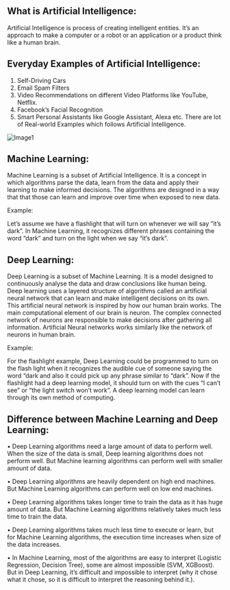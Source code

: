 
## What is Artificial Intelligence:

Artificial Intelligence is process of creating intelligent entities.
It’s an approach to make a computer or a robot or an application or a product think like a human brain.

## Everyday Examples of Artificial Intelligence:

1.	Self-Driving Cars
2.	Email Spam Filters
3.	Video Recommendations on different Video Platforms like YouTube, Netflix.
4.	Facebook’s Facial Recognition
5.	Smart Personal Assistants like Google Assistant, Alexa etc.
   There are lot of Real-world Examples which follows Artificial Intelligence.

 ![Image1](https://user-images.githubusercontent.com/51597747/59673494-0f2f3f80-91df-11e9-8f17-d348b914e6c8.png)

## Machine Learning:

Machine Learning is a subset of Artificial Intelligence. It is a concept in which algorithms parse the data, learn from the data and apply their learning to make informed decisions.
The algorithms are designed in a way that that those can learn and improve over time when exposed to new data.

Example:

Let’s assume we have a flashlight that will turn on whenever we will say “it’s dark”. In Machine Learning, it recognizes different phrases containing the word “dark” and turn on the light when we say “it’s dark”.

## Deep Learning:

Deep Learning is a subset of Machine Learning. It is a model designed to continuously analyse the data and draw conclusions like human being. Deep learning uses a layered structure of algorithms called an artificial neural network that can learn and make intelligent decisions on its own. This artificial neural network is inspired by how our human brain works. The main computational element of our brain is neuron. The complex connected network of neurons are responsible to make decisions after gathering all information. Artificial Neural networks works similarly like the network of neurons in human brain.

Example:

For the flashlight example, Deep Learning could be programmed to turn on the flash light when it recognizes the audible cue of someone saying the word “dark and also it could pick up any phrase similar to “dark”. Now if the flashlight had a deep learning model, it should turn on with the cues “I can’t see” or “the light switch won’t work”. A deep learning model can learn through its own method of computing.

## Difference between Machine Learning and Deep Learning:

•	Deep Learning algorithms need a large amount of data to perform well. When the size of the data is small, Deep learning algorithms does not perform well. But Machine learning algorithms can perform well with smaller amount of data.

•	Deep Learning algorithms are heavily dependent on high end machines. But Machine Learning algorithms can perform well on low end machines.

•	Deep Learning algorithms takes longer time to train the data as it has huge amount of data. But Machine Learning algorithms relatively takes much less time to train the data.

•	Deep Learning algorithms takes much less time to execute or learn, but for Machine Learning algorithms, the execution time increases when size of the data increases.

•	In Machine Learning, most of the algorithms are easy to interpret (Logistic Regression, Decision Tree), some are almost impossible (SVM, XGBoost). But in Deep Learning, it’s difficult and impossible to interpret (why it chose what it chose, so it is difficult to interpret the reasoning behind it.).
 


